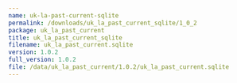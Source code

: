 ```yaml
---
name: uk-la-past-current-sqlite
permalink: /downloads/uk_la_past_current_sqlite/1_0_2
package: uk_la_past_current
title: uk_la_past_current_sqlite
filename: uk_la_past_current.sqlite
version: 1.0.2
full_version: 1.0.2
file: /data/uk_la_past_current/1.0.2/uk_la_past_current.sqlite
---
```

